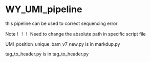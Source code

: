 # WY_UMI_pipeline

this pipeline can be used to correct sequencing error

Note！！！ Need to change the absolute path in specific script file

UMI_position_unique_bam_v7_new.py is in markdup.py 

tag_to_header.py is in tag_to_header.py
